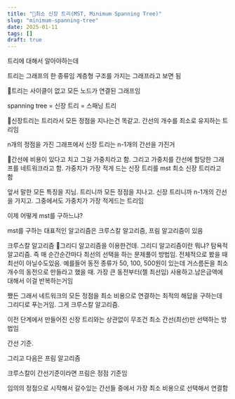 ```yaml
---
title: "최소 신장 트리(MST, Minimum Spanning Tree)"
slug: "minimum-spanning-tree"
date: 2025-01-11
tags: []
draft: true
---
```

트리에 대해서 알아야하는데

트리는 그래프의 한 종류임 계층형 구조를 가지는 그래프라고 보면 됨

트리는 사이클이 없고 모든 노드가 연결된 그래프임

spanning tree = 신장 트리 = 스패닝 트리

신장트리는 트리라서 모든 정점을 지나는건 똑같고.
간선의 개수를 최소로 유지하는 트리임

n개의 정점을 가진 그래프에서 신장 트리는 n-1개의 간선을 가진거

간선에 비용이 있다고 치고 그걸 가중치라고 함. 그리고 가중치를 간선에 할당한 그래프를 네트워크라고 함.
가중치가 가장 적게 드는 신장 트리를 mst 최소 신장 트리라고 함

앞서 말한 모든 특징을 지님. 트리니까 모든 정점을 지나고. 신장 트리니까 n-1개의 간선을 가지고. 그중에서도 가중치가 가장 적게드는 트리임

이제 어떻게 mst를 구하느냐?

mst를 구하는 대표적인 알고리즘은 크루스칼 알고리즘, 프림 알고리즘이 있음

크루스칼 알고리즘
그리디 알고리즘을 이용한건데. 그리디 알고리즘이란 뭐냐? 탐욕적 알고리즘. 즉 매 순간순간마다 최선의 선택을 하는 문제풀이 방법임. 전체적으로 봤을 때 최선이 아닐수도있음. 예를들어 동전 종류가 50, 100, 500원이 있는데 거스름돈을 최소 개수의 동전으로 만들라고 했을 때. 가장 큰 동전부터(젤 최선임) 사용하고.남은금액에 대해서 이걸 반복하는거임

쨌든 그래서 네트워크의 모든 정점을 최소 비용으로 연결하는 최적의 해답을 구하는데 그리디로 푸는거임. 그게 크루스칼 알고리즘.

이전 단계에서 만들어진 신장 트리와는 상관없이 무조건 최소 간선(최선)만 선택하는 방법임

간선 기준.

그리고 다음은 프림 알고리즘

크루스칼이 간선기준이라면 프림은 정점 기준임

임의의 정점으로 시작해서 갈수있는 간선들 중에서 가장 최소 비용으로 선택해서 연결함